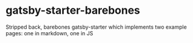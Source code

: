 # gatsby-starter-barebones
Stripped back, barebones gatsby-starter which implements two example pages: one in markdown, one in JS
